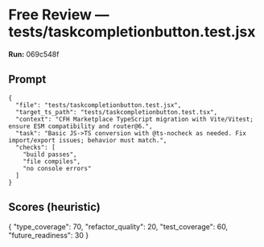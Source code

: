 # Free Review — tests/taskcompletionbutton.test.jsx

**Run:** 069c548f

## Prompt

```
{
  "file": "tests/taskcompletionbutton.test.jsx",
  "target_ts_path": "tests/taskcompletionbutton.test.tsx",
  "context": "CFH Marketplace TypeScript migration with Vite/Vitest; ensure ESM compatibility and router@6.",
  "task": "Basic JS->TS conversion with @ts-nocheck as needed. Fix import/export issues; behavior must match.",
  "checks": [
    "build passes",
    "file compiles",
    "no console errors"
  ]
}
```

## Scores (heuristic)

{
  "type_coverage": 70,
  "refactor_quality": 20,
  "test_coverage": 60,
  "future_readiness": 30
}
